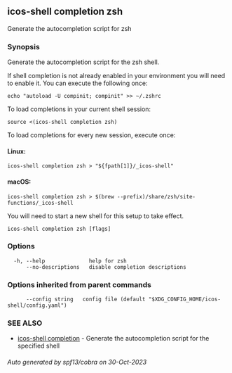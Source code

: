 ## icos-shell completion zsh

Generate the autocompletion script for zsh

### Synopsis

Generate the autocompletion script for the zsh shell.

If shell completion is not already enabled in your environment you will need
to enable it.  You can execute the following once:

	echo "autoload -U compinit; compinit" >> ~/.zshrc

To load completions in your current shell session:

	source <(icos-shell completion zsh)

To load completions for every new session, execute once:

#### Linux:

	icos-shell completion zsh > "${fpath[1]}/_icos-shell"

#### macOS:

	icos-shell completion zsh > $(brew --prefix)/share/zsh/site-functions/_icos-shell

You will need to start a new shell for this setup to take effect.


```
icos-shell completion zsh [flags]
```

### Options

```
  -h, --help              help for zsh
      --no-descriptions   disable completion descriptions
```

### Options inherited from parent commands

```
      --config string   config file (default "$XDG_CONFIG_HOME/icos-shell/config.yaml")
```

### SEE ALSO

* [icos-shell completion](icos-shell_completion.md)	 - Generate the autocompletion script for the specified shell

###### Auto generated by spf13/cobra on 30-Oct-2023
